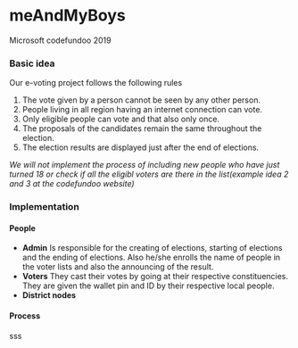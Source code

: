 # meAndMyBoys
Microsoft codefundoo 2019
### Basic idea
Our e-voting project follows the following rules 
1. The vote given by a person cannot be seen by any other person.
1. People living in all region having an internet connection can vote.
1. Only eligible people can vote and that also only once.
1. The proposals of the candidates remain the same throughout the election.
1. The election results are displayed just after the end of elections.

*We will not implement the process of including new people who have just turned 18 or check if all the eligibl voters are there in the list(example idea 2 and 3 at the codefundoo website)*
### Implementation
#### People
* **Admin** Is responsible for the creating of elections, starting of elections and the ending of elections. Also he/she enrolls the name of people in the voter lists and also the announcing of the result.
* **Voters** They cast their votes by going at their respective constituencies. They are given the wallet pin and ID by their respective local people.
* **District nodes**
#### Process
sss
